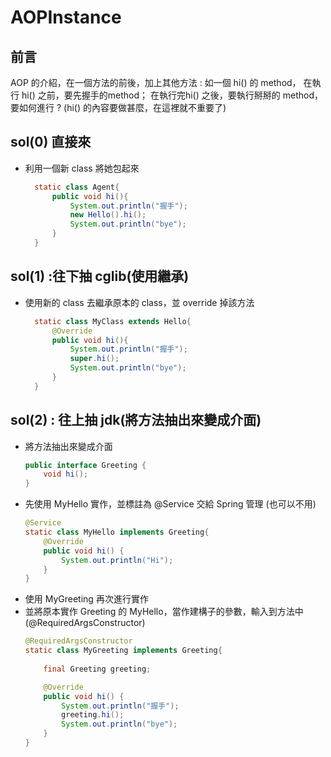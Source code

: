 # AOPInstance

## 前言
AOP 的介紹，在一個方法的前後，加上其他方法 : 
如一個 hi() 的 method，
在執行 hi() 之前，要先握手的method；
在執行完hi() 之後，要執行掰掰的 method，
要如何進行 ?
(hi() 的內容要做甚麼，在這裡就不重要了)

## sol(0) 直接來
- 利用一個新 class 將她包起來
  ```java
    static class Agent{
        public void hi(){
            System.out.println("握手");
            new Hello().hi();
            System.out.println("bye");
        }
    }
  ```

## sol(1) :往下抽 cglib(使用繼承)
- 使用新的 class 去繼承原本的 class，並 override 掉該方法
  ```java
    static class MyClass extends Hello{
        @Override
        public void hi(){
            System.out.println("握手");
            super.hi();
            System.out.println("bye");
        }
    }
  ```
## sol(2) : 往上抽  jdk(將方法抽出來變成介面)  
- 將方法抽出來變成介面
  ```java
  public interface Greeting {
      void hi();
  }
  ```
- 先使用 MyHello 實作，並標註為 @Service 交給 Spring 管理 (也可以不用)
  ```java
  @Service
  static class MyHello implements Greeting{
      @Override
      public void hi() {
          System.out.println("Hi");
      }
  }
  ```
- 使用 MyGreeting 再次進行實作
- 並將原本實作 Greeting 的 MyHello，當作建構子的參數，輸入到方法中(@RequiredArgsConstructor)
  ```java
  @RequiredArgsConstructor
  static class MyGreeting implements Greeting{
      
      final Greeting greeting;

      @Override
      public void hi() {
          System.out.println("握手");
          greeting.hi();
          System.out.println("bye");
      }
  }
  ```

